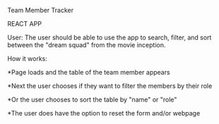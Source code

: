 Team Member Tracker

REACT APP

User:
The user should be able to use the app to search, filter, and sort between the "dream squad" from the movie inception. 


How it works: 

*Page loads and the table of the team member appears

*Next the user chooses if they want to filter the members by their role 

*Or the user chooses to sort the table by "name" or "role"

*The user does have the option to reset the form and/or webpage 
